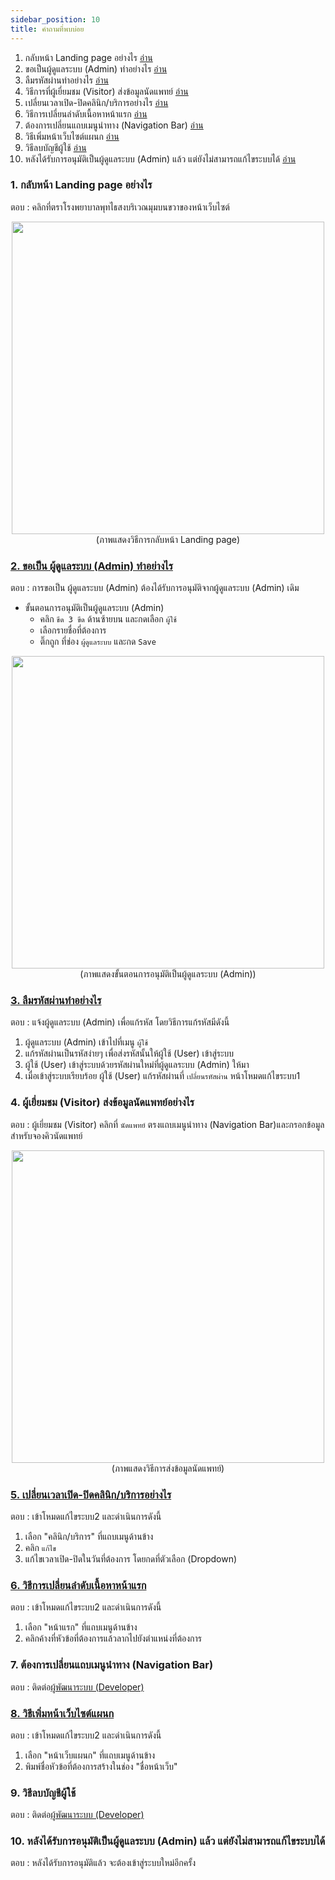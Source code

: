 ```yaml
---
sidebar_position: 10
title: คำถามที่พบบ่อย
---
```


1. กลับหน้า Landing page อย่างไร [อ่าน](#1-กลับหน้า-landing-page-อย่างไร)
2. ขอเป็นผู้ดูแลระบบ (Admin) ทำอย่างไร [อ่าน](#2-ขอเป็น-ผู้ดูแลระบบ-admin-ทำอย่างไร)
3. ลืมรหัสผ่านทำอย่างไร [อ่าน](#3-ลืมรหัสผ่านทำอย่างไร)
4. วิธีการที่ผู้เยี่ยมชม (Visitor) ส่งข้อมูลนัดแพทย์ [อ่าน](#4-ผู้เยี่ยมชม-visitor-ส่งข้อมูลนัดแพทย์อย่างไร)
5. เปลี่ยนเวลาเปิด-ปิดคลินิก/บริการอย่างไร [อ่าน](#5-เปลี่ยนเวลาเปิด-ปิดคลินิกบริการอย่างไร)
6. วิธีการเปลี่ยนลำดับเนื้อหาหน้าแรก [อ่าน](#6-วิธีการเปลี่ยนลำดับเนื้อหาหน้าแรก)
7. ต้องการเปลี่ยนแถบเมนูนำทาง (Navigation Bar) [อ่าน](#7-ต้องการเปลี่ยนแถบเมนูนำทาง-navigation-bar)
8. วิธีเพิ่มหน้าเว็บไซต์แผนก [อ่าน](#8-วิธีเพิ่มหน้าเว็บไซต์แผนก)
9. วิธีลบบัญชีผู้ใช้ [อ่าน](#9-วิธีลบบัญชีผู้ใช้)
10. หลังได้รับการอนุมัติเป็นผู้ดูแลระบบ (Admin) แล้ว แต่ยังไม่สามารถแก้ไขระบบได้ [อ่าน](#10-หลังได้รับการอนุมัติเป็นผู้ดูแลระบบ-admin-แล้ว-แต่ยังไม่สามารถแก้ไขระบบได้)

### 1. กลับหน้า Landing page อย่างไร
ตอบ : คลิกที่ตราโรงพยาบาลพุทไธสงบริเวณมุมบนขวาของหน้าเว็บไซต์
<center>
<img src="/img/faq2.jpg" width="500" />
</center>
<center>
(ภาพแสดงวิธีการกลับหน้า Landing page)
</center>

### [2. ขอเป็น ผู้ดูแลระบบ (Admin) ทำอย่างไร](/docs/registor.md#12-กรณีเป็นผู้ดูแลระบบ-admin)
ตอบ : การขอเป็น ผู้ดูแลระบบ (Admin) ต้องได้รับการอนุมัติจากผู้ดูแลระบบ (Admin) เดิม
- ขั้นตอนการอนุมัติเป็นผู้ดูแลระบบ (Admin)
    - คลิก `ขีด 3 ขีด` ด้านซ้ายบน และกดเลือก `ผู้ใช้`
    - เลือกรายชื่อที่ต้องการ
    - ติ๊กถูก ที่ช่อง `ผู้ดูแลระบบ` และกด `Save`
<center>
<img src="/img/accept_admin.jpg" width="500" />
</center>
<center>
(ภาพแสดงขั้นตอนการอนุมัติเป็นผู้ดูแลระบบ (Admin))
</center>

### [3. ลืมรหัสผ่านทำอย่างไร](/docs/inside/User.md#ข้อมูลที่สามารถแก้ไขได้)
ตอบ : แจ้งผู้ดูแลระบบ (Admin) เพื่อแก้รหัส โดยวิธีการแก้รหัสมีดังนี้ 
1. ผู้ดูแลระบบ (Admin) เข้าไปที่เมนู `ผู้ใช้`
2. แก้รหัสผ่านเป็นรหัสง่ายๆ เพื่อส่งรหัสนั้นให้ผู้ใช้ (User) เข้าสู่ระบบ
3. ผู้ใช้ (User) เข้าสู่ระบบด้วยรหัสผ่านใหม่ที่ผู้ดูแลระบบ (Admin) ให้มา
4. เมื่อเข้าสู่ระบบเรียบร้อย ผู้ใช้ (User) แก้รหัสผ่านที่ `เปลี่ยนรหัสผ่าน` หน้าโหมดแก้ไขระบบ1

### 4. ผู้เยี่ยมชม (Visitor) ส่งข้อมูลนัดแพทย์อย่างไร
ตอบ : ผู้เยี่ยมชม (Visitor) คลิกที่ `นัดแพทย์` ตรงแถบเมนูนำทาง (Navigation Bar)และกรอกข้อมูลสำหรับจองคิวนัดแพทย์
<center>
<img src="/img/faq3.jpg" width="500" />
</center>
<center>
(ภาพแสดงวิธีการส่งข้อมูลนัดแพทย์)
</center>

### [5. เปลี่ยนเวลาเปิด-ปิดคลินิก/บริการอย่างไร](/docs/inside/clinic.md#การแก้ไขบริการคลินิก)
ตอบ : เข้าโหมดแก้ไขระบบ2 และดำเนินการดังนี้

1. เลือก "คลินิก/บริการ" ที่แถบเมนูด้านข้าง
2. คลิก `แก้ไข` 
3. แก้ไขเวลาเปิด-ปิดในวันที่ต้องการ โดยกดที่ตัวเลือก (Dropdown)

### [6. วิธีการเปลี่ยนลำดับเนื้อหาหน้าแรก](/docs/Admin/first%20page.md)
ตอบ : เข้าโหมดแก้ไขระบบ2 และดำเนินการดังนี้
1. เลือก "หน้าแรก" ที่แถบเมนูด้านข้าง
2. คลิกค้างที่หัวข้อที่ต้องการแล้วลากไปยังตำแหน่งที่ต้องการ

### 7. ต้องการเปลี่ยนแถบเมนูนำทาง (Navigation Bar)
ตอบ : ติดต่อ[ผู้พัฒนาระบบ (Developer)](/docs/other/developer.md)

### [8. วิธีเพิ่มหน้าเว็บไซต์แผนก](/docs/inside/web%20department.md)
ตอบ : เข้าโหมดแก้ไขระบบ2 และดำเนินการดังนี้
1. เลือก "หน้าเว็บแผนก" ที่แถบเมนูด้านข้าง
2. พิมพ์ชื่อหัวข้อที่ต้องการสร้างในช่อง "ชื่อหน้าเว็บ"

### 9. วิธีลบบัญชีผู้ใช้
ตอบ : ติดต่อ[ผู้พัฒนาระบบ (Developer)](/docs/other/developer.md)

### 10. หลังได้รับการอนุมัติเป็นผู้ดูแลระบบ (Admin) แล้ว แต่ยังไม่สามารถแก้ไขระบบได้
ตอบ : หลังได้รับการอนุมัติแล้ว จะต้องเข้าสู่ระบบใหม่อีกครั้ง